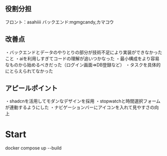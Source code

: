 ## 役割分担
フロント：asahiiii
バックエンド:mgmgcandy,カマコウ

## 改善点
・バックエンドとデータのやりとりの部分が技術不足により実装ができなかったこと
・aiを利用しすぎてコードの理解が追いつかなった
・最小構成をより容易なものから始めるべきだった（ログイン画面=>DB登録など）
・タスクを具体的にとらえられてなかった

## アピールポイント
・shadcnを活用してモダンなデザインを採用
・stopwatchと時間選択フォームが連動するようにした
・ナビゲーションバーにアイコンを入れて見やすさの向上

# Start

docker compose up --build